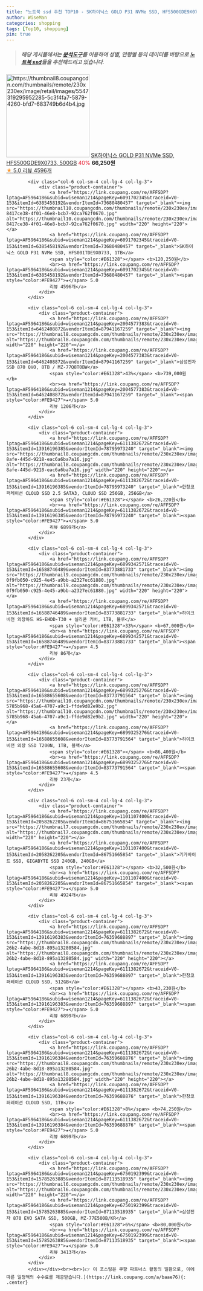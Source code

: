 ```yaml
---
title: "노트북 ssd 추천 TOP10 - SK하이닉스 GOLD P31 NVMe SSD, HFS500GDE9X0733, 500GB"
author: WiseMan
categories: shopping
tags: [Top10, shopping]
pin: true
---
```


> ##### 해당 게시물에서는 [**분석도구**](https://itemscout.io/)를 이용하여 **성별**, **연령별** 등의 데이터를 바탕으로 [**노트북 ssd**](https://link.coupang.com/a/baae76)들을 추천해드리고 있습니다.
<div class="container"><div class="row">
            <div class="col-6 col-sm-4 col-lg-4 col-lg-3">
                <div class="product-container">
                    <a href="https://link.coupang.com/re/AFFSDP?lptag=AF5964186&subid=wiseman1214&pageKey=6091702345&traceid=V0-153&itemId=6385458199&vendorItemId=73680480470" target="_blank"><img src="https://thumbnail8.coupangcdn.com/thumbnails/remote/230x230ex/image/retail/images/5547319295952285-5c3f4fa7-5879-4260-bfd7-683749b6d4b4.jpg" alt="https://thumbnail8.coupangcdn.com/thumbnails/remote/230x230ex/image/retail/images/5547319295952285-5c3f4fa7-5879-4260-bfd7-683749b6d4b4.jpg" width="220" height="220"></a>
                    <a href="https://link.coupang.com/re/AFFSDP?lptag=AF5964186&subid=wiseman1214&pageKey=6091702345&traceid=V0-153&itemId=6385458199&vendorItemId=73680480470" target="_blank">SK하이닉스 GOLD P31 NVMe SSD, HFS500GDE9X0733, 500GB</a>
                    <span style="color:#E61328">40%</span> <b>66,250원</b>
                    <br><a href="https://link.coupang.com/re/AFFSDP?lptag=AF5964186&subid=wiseman1214&pageKey=6091702345&traceid=V0-153&itemId=6385458199&vendorItemId=73680480470" target="_blank"><span style="color:#FE9427">★</span> 5.0
                    리뷰 4596개</a>
                </div>
            </div>
            
            <div class="col-6 col-sm-4 col-lg-4 col-lg-3">
                <div class="product-container">
                    <a href="https://link.coupang.com/re/AFFSDP?lptag=AF5964186&subid=wiseman1214&pageKey=6091702345&traceid=V0-153&itemId=6385458192&vendorItemId=73680480457" target="_blank"><img src="https://thumbnail10.coupangcdn.com/thumbnails/remote/230x230ex/image/retail/images/4692728789806122-8417ce38-4f01-46e8-bcb7-92ca762f0670.jpg" alt="https://thumbnail10.coupangcdn.com/thumbnails/remote/230x230ex/image/retail/images/4692728789806122-8417ce38-4f01-46e8-bcb7-92ca762f0670.jpg" width="220" height="220"></a>
                    <a href="https://link.coupang.com/re/AFFSDP?lptag=AF5964186&subid=wiseman1214&pageKey=6091702345&traceid=V0-153&itemId=6385458192&vendorItemId=73680480457" target="_blank">SK하이닉스 GOLD P31 NVMe SSD, HFS001TDE9X0733, 1TB</a>
                    <span style="color:#E61328"></span> <b>120,250원</b>
                    <br><a href="https://link.coupang.com/re/AFFSDP?lptag=AF5964186&subid=wiseman1214&pageKey=6091702345&traceid=V0-153&itemId=6385458192&vendorItemId=73680480457" target="_blank"><span style="color:#FE9427">★</span> 5.0
                    리뷰 4596개</a>
                </div>
            </div>
            
            <div class="col-6 col-sm-4 col-lg-4 col-lg-3">
                <div class="product-container">
                    <a href="https://link.coupang.com/re/AFFSDP?lptag=AF5964186&subid=wiseman1214&pageKey=2004577383&traceid=V0-153&itemId=6462408872&vendorItemId=87941167259" target="_blank"><img src="https://thumbnail8.coupangcdn.com/thumbnails/remote/230x230ex/image/vendor_inventory/73b0/0c95179e3e8b4f465b408e2fb78d9b7647d3e5907f967de9fdbf51618ed0.jpg" alt="https://thumbnail8.coupangcdn.com/thumbnails/remote/230x230ex/image/vendor_inventory/73b0/0c95179e3e8b4f465b408e2fb78d9b7647d3e5907f967de9fdbf51618ed0.jpg" width="220" height="220"></a>
                    <a href="https://link.coupang.com/re/AFFSDP?lptag=AF5964186&subid=wiseman1214&pageKey=2004577383&traceid=V0-153&itemId=6462408872&vendorItemId=87941167259" target="_blank">삼성전자 SSD 870 QVO, 8TB / MZ-77Q8T0BW</a>
                    <span style="color:#E61328">43%</span> <b>739,000원</b>
                    <br><a href="https://link.coupang.com/re/AFFSDP?lptag=AF5964186&subid=wiseman1214&pageKey=2004577383&traceid=V0-153&itemId=6462408872&vendorItemId=87941167259" target="_blank"><span style="color:#FE9427">★</span> 5.0
                    리뷰 1206개</a>
                </div>
            </div>
            
            <div class="col-6 col-sm-4 col-lg-4 col-lg-3">
                <div class="product-container">
                    <a href="https://link.coupang.com/re/AFFSDP?lptag=AF5964186&subid=wiseman1214&pageKey=6111382672&traceid=V0-153&itemId=13916196385&vendorItemId=78795973240" target="_blank"><img src="https://thumbnail8.coupangcdn.com/thumbnails/remote/230x230ex/image/retail/images/2021/10/07/14/0/ea067fea-8afe-445d-9218-eac6a6ba7a16.jpg" alt="https://thumbnail8.coupangcdn.com/thumbnails/remote/230x230ex/image/retail/images/2021/10/07/14/0/ea067fea-8afe-445d-9218-eac6a6ba7a16.jpg" width="220" height="220"></a>
                    <a href="https://link.coupang.com/re/AFFSDP?lptag=AF5964186&subid=wiseman1214&pageKey=6111382672&traceid=V0-153&itemId=13916196385&vendorItemId=78795973240" target="_blank">한창코퍼레이션 CLOUD SSD 2.5 SATA3, CLOUD SSD 256GB, 256GB</a>
                    <span style="color:#E61328"></span> <b>26,220원</b>
                    <br><a href="https://link.coupang.com/re/AFFSDP?lptag=AF5964186&subid=wiseman1214&pageKey=6111382672&traceid=V0-153&itemId=13916196385&vendorItemId=78795973240" target="_blank"><span style="color:#FE9427">★</span> 5.0
                    리뷰 6899개</a>
                </div>
            </div>
            
            <div class="col-6 col-sm-4 col-lg-4 col-lg-3">
                <div class="product-container">
                    <a href="https://link.coupang.com/re/AFFSDP?lptag=AF5964186&subid=wiseman1214&pageKey=6899342571&traceid=V0-153&itemId=16588746489&vendorItemId=83773881733" target="_blank"><img src="https://thumbnail9.coupangcdn.com/thumbnails/remote/230x230ex/image/retail/images/1144037576177915-0f9fb050-c925-4e45-a9bb-a2327ec61880.jpg" alt="https://thumbnail9.coupangcdn.com/thumbnails/remote/230x230ex/image/retail/images/1144037576177915-0f9fb050-c925-4e45-a9bb-a2327ec61880.jpg" width="220" height="220"></a>
                    <a href="https://link.coupang.com/re/AFFSDP?lptag=AF5964186&subid=wiseman1214&pageKey=6899342571&traceid=V0-153&itemId=16588746489&vendorItemId=83773881733" target="_blank">하이크비전 외장하드 HS-EHDD-T30 + 실리콘 커버, 1TB, 블루</a>
                    <span style="color:#E61328">33%</span> <b>67,000원</b>
                    <br><a href="https://link.coupang.com/re/AFFSDP?lptag=AF5964186&subid=wiseman1214&pageKey=6899342571&traceid=V0-153&itemId=16588746489&vendorItemId=83773881733" target="_blank"><span style="color:#FE9427">★</span> 4.5
                    리뷰 86개</a>
                </div>
            </div>
            
            <div class="col-6 col-sm-4 col-lg-4 col-lg-3">
                <div class="product-container">
                    <a href="https://link.coupang.com/re/AFFSDP?lptag=AF5964186&subid=wiseman1214&pageKey=6899325276&traceid=V0-153&itemId=16588655608&vendorItemId=83773791564" target="_blank"><img src="https://thumbnail10.coupangcdn.com/thumbnails/remote/230x230ex/image/retail/images/185517043864110-5785b968-45a6-4707-a9c1-ffde9d82e9b2.jpg" alt="https://thumbnail10.coupangcdn.com/thumbnails/remote/230x230ex/image/retail/images/185517043864110-5785b968-45a6-4707-a9c1-ffde9d82e9b2.jpg" width="220" height="220"></a>
                    <a href="https://link.coupang.com/re/AFFSDP?lptag=AF5964186&subid=wiseman1214&pageKey=6899325276&traceid=V0-153&itemId=16588655608&vendorItemId=83773791564" target="_blank">하이크비전 외장 SSD T200N, 1TB, 블랙</a>
                    <span style="color:#E61328"></span> <b>86,400원</b>
                    <br><a href="https://link.coupang.com/re/AFFSDP?lptag=AF5964186&subid=wiseman1214&pageKey=6899325276&traceid=V0-153&itemId=16588655608&vendorItemId=83773791564" target="_blank"><span style="color:#FE9427">★</span> 4.5
                    리뷰 23개</a>
                </div>
            </div>
            
            <div class="col-6 col-sm-4 col-lg-4 col-lg-3">
                <div class="product-container">
                    <a href="https://link.coupang.com/re/AFFSDP?lptag=AF5964186&subid=wiseman1214&pageKey=1101107400&traceid=V0-153&itemId=2058262205&vendorItemId=86751665854" target="_blank"><img src="https://thumbnail7.coupangcdn.com/thumbnails/remote/230x230ex/image/vendor_inventory/9067/82168fa2754e7e4ea88e833ef0c038eca81ddc7d80115e989bd5065cd022.jpg" alt="https://thumbnail7.coupangcdn.com/thumbnails/remote/230x230ex/image/vendor_inventory/9067/82168fa2754e7e4ea88e833ef0c038eca81ddc7d80115e989bd5065cd022.jpg" width="220" height="220"></a>
                    <a href="https://link.coupang.com/re/AFFSDP?lptag=AF5964186&subid=wiseman1214&pageKey=1101107400&traceid=V0-153&itemId=2058262205&vendorItemId=86751665854" target="_blank">기가바이트 SSD, GIGABYTE SSD 240GB, 240GB</a>
                    <span style="color:#E61328"></span> <b>32,500원</b>
                    <br><a href="https://link.coupang.com/re/AFFSDP?lptag=AF5964186&subid=wiseman1214&pageKey=1101107400&traceid=V0-153&itemId=2058262205&vendorItemId=86751665854" target="_blank"><span style="color:#FE9427">★</span> 5.0
                    리뷰 4924개</a>
                </div>
            </div>
            
            <div class="col-6 col-sm-4 col-lg-4 col-lg-3">
                <div class="product-container">
                    <a href="https://link.coupang.com/re/AFFSDP?lptag=AF5964186&subid=wiseman1214&pageKey=6111382672&traceid=V0-153&itemId=13916196383&vendorItemId=76359688897" target="_blank"><img src="https://thumbnail8.coupangcdn.com/thumbnails/remote/230x230ex/image/retail/images/2021/06/02/10/6/ef3129ca-26b2-4abe-8d18-895a13280584.jpg" alt="https://thumbnail8.coupangcdn.com/thumbnails/remote/230x230ex/image/retail/images/2021/06/02/10/6/ef3129ca-26b2-4abe-8d18-895a13280584.jpg" width="220" height="220"></a>
                    <a href="https://link.coupang.com/re/AFFSDP?lptag=AF5964186&subid=wiseman1214&pageKey=6111382672&traceid=V0-153&itemId=13916196383&vendorItemId=76359688897" target="_blank">한창코퍼레이션 CLOUD SSD, 512GB</a>
                    <span style="color:#E61328"></span> <b>43,230원</b>
                    <br><a href="https://link.coupang.com/re/AFFSDP?lptag=AF5964186&subid=wiseman1214&pageKey=6111382672&traceid=V0-153&itemId=13916196383&vendorItemId=76359688897" target="_blank"><span style="color:#FE9427">★</span> 5.0
                    리뷰 6899개</a>
                </div>
            </div>
            
            <div class="col-6 col-sm-4 col-lg-4 col-lg-3">
                <div class="product-container">
                    <a href="https://link.coupang.com/re/AFFSDP?lptag=AF5964186&subid=wiseman1214&pageKey=6111382672&traceid=V0-153&itemId=13916196384&vendorItemId=76359688876" target="_blank"><img src="https://thumbnail8.coupangcdn.com/thumbnails/remote/230x230ex/image/retail/images/2021/06/02/10/6/ef3129ca-26b2-4abe-8d18-895a13280584.jpg" alt="https://thumbnail8.coupangcdn.com/thumbnails/remote/230x230ex/image/retail/images/2021/06/02/10/6/ef3129ca-26b2-4abe-8d18-895a13280584.jpg" width="220" height="220"></a>
                    <a href="https://link.coupang.com/re/AFFSDP?lptag=AF5964186&subid=wiseman1214&pageKey=6111382672&traceid=V0-153&itemId=13916196384&vendorItemId=76359688876" target="_blank">한창코퍼레이션 CLOUD SSD, 1TB</a>
                    <span style="color:#E61328">8%</span> <b>74,250원</b>
                    <br><a href="https://link.coupang.com/re/AFFSDP?lptag=AF5964186&subid=wiseman1214&pageKey=6111382672&traceid=V0-153&itemId=13916196384&vendorItemId=76359688876" target="_blank"><span style="color:#FE9427">★</span> 5.0
                    리뷰 6899개</a>
                </div>
            </div>
            
            <div class="col-6 col-sm-4 col-lg-4 col-lg-3">
                <div class="product-container">
                    <a href="https://link.coupang.com/re/AFFSDP?lptag=AF5964186&subid=wiseman1214&pageKey=6750192399&traceid=V0-153&itemId=15785263885&vendorItemId=87113518935" target="_blank"><img src="https://thumbnail6.coupangcdn.com/thumbnails/remote/230x230ex/image/vendor_inventory/c8c1/90a10a7394baaa4c43000ee5e7849c570e9409d2b3e220beab5b56a566b2.jpg" alt="https://thumbnail6.coupangcdn.com/thumbnails/remote/230x230ex/image/vendor_inventory/c8c1/90a10a7394baaa4c43000ee5e7849c570e9409d2b3e220beab5b56a566b2.jpg" width="220" height="220"></a>
                    <a href="https://link.coupang.com/re/AFFSDP?lptag=AF5964186&subid=wiseman1214&pageKey=6750192399&traceid=V0-153&itemId=15785263885&vendorItemId=87113518935" target="_blank">삼성전자 870 EVO SATA SSD, 500GB, MZ-77E500B/KR</a>
                    <span style="color:#E61328">6%</span> <b>80,000원</b>
                    <br><a href="https://link.coupang.com/re/AFFSDP?lptag=AF5964186&subid=wiseman1214&pageKey=6750192399&traceid=V0-153&itemId=15785263885&vendorItemId=87113518935" target="_blank"><span style="color:#FE9427">★</span> 5.0
                    리뷰 3413개</a>
                </div>
            </div>
            </div></div><br><br>[👉 이 포스팅은 쿠팡 파트너스 활동의 일환으로, 이에 따른 일정액의 수수료를 제공받습니다.](https://link.coupang.com/a/baae76){: .center}